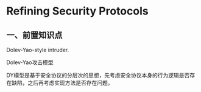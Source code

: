 # Refining Security Protocols



## 一、前置知识点

Dolev-Yao-style intruder.

Dolev-Yao攻击模型

DY模型是基于安全协议的分层次的思想，先考虑安全协议本身的行为逻辑是否存在缺陷，之后再考虑实现方法是否存在问题。

